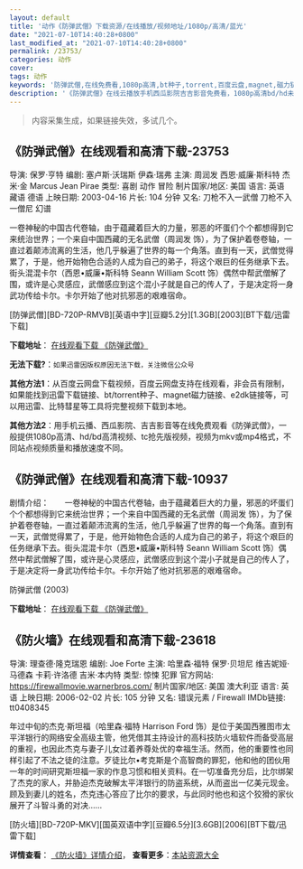 ```yaml
---
layout: default
title: '动作《防弹武僧》下载资源/在线播放/视频地址/1080p/高清/蓝光'
date: "2021-07-10T14:40:28+0800"
last_modified_at: "2021-07-10T14:40:28+0800"
permalink: /23753/
categories: 动作
cover:
tags: 动作
keywords: '防弹武僧,在线免费看,1080p高清,bt种子,torrent,百度云盘,magnet,磁力链,迅雷下载资源'
description: '《防弹武僧》在线云播放手机西瓜影院吉吉影音免费看，1080p高清bd/hd未删减完整版和tc抢先枪版，mkv/mp4格式，附带bt/torrent种子、magnet/磁力链、百度云盘、网盘资源迅雷下载链接'
---
```


>内容采集生成，如果链接失效，多试几个。


## 《防弹武僧》在线观看和高清下载-23753

导演: 保罗·亨特 编剧: 塞卢斯·沃瑞斯 伊森·瑞弗 主演: 周润发 西恩·威廉·斯科特 杰米·金 Marcus Jean Pirae 类型: 喜剧 动作 冒险 制片国家/地区: 美国 语言: 英语 藏语 德语 上映日期: 2003-04-16 片长: 104 分钟 又名: 刀枪不入一武僧 刀枪不入一僧尼 幻谱

一卷神秘的中国古代卷轴，由于蕴藏着巨大的力量，邪恶的坏蛋们个个都想得到它来统治世界；一个来自中国西藏的无名武僧（周润发 饰），为了保护着卷卷轴，一直过着颠沛流离的生活，他几乎躲遍了世界的每一个角落。直到有一天，武僧觉得累了，于是，他开始物色合适的人成为自己的弟子，将这个艰巨的任务继承下去。街头混混卡尔（西恩•威廉•斯科特 Seann William Scott 饰）偶然中帮武僧解了围，或许是心灵感应，武僧感应到这个混小子就是自己的传人了，于是决定将一身武功传给卡尔。卡尔开始了他对抗邪恶的艰难宿命。


[防弹武僧][BD-720P-RMVB][英语中字][豆瓣5.2分][1.3GB][2003][BT下载/迅雷下载]

**下载地址**： [在线观看下载 《防弹武僧》](https://www.btdx8.com/torrent/bulletproof_monk_2003.html) 


**无法下载?**：`如果迅雷因版权原因无法下载，关注微信公众号 `

**其他方法1**：从百度云网盘下载视频，百度云网盘支持在线观看，非会员有限制，如果能找到迅雷下载链接、bt/torrent种子、magnet磁力链接、e2dk链接等，可以用迅雷、比特彗星等工具将完整视频下载到本地。

**其他方法2**：用手机云播、西瓜影院、吉吉影音等在线免费观看《防弹武僧》，一般提供1080p高清、hd/bd高清视频、tc抢先版视频，视频为mkv或mp4格式，不同站点视频质量和播放速度不同。


## 《防弹武僧》在线观看和高清下载-10937

剧情介绍：　　一卷神秘的中国古代卷轴，由于蕴藏着巨大的力量，邪恶的坏蛋们个个都想得到它来统治世界；一个来自中国西藏的无名武僧（周润发 饰），为了保护着卷卷轴，一直过着颠沛流离的生活，他几乎躲遍了世界的每一个角落。直到有一天，武僧觉得累了，于是，他开始物色合适的人成为自己的弟子，将这个艰巨的任务继承下去。街头混混卡尔（西恩•威廉•斯科特 Seann William Scott 饰）偶然中帮武僧解了围，或许是心灵感应，武僧感应到这个混小子就是自己的传人了，于是决定将一身武功传给卡尔。卡尔开始了他对抗邪恶的艰难宿命。


防弹武僧 (2003)

**下载地址**： [在线观看下载 《防弹武僧》](https://www.btbtdy.me/btdy/dy8073.html) 


## 《防火墙》在线观看和高清下载-23618

导演: 理查德·隆克瑞恩 编剧: Joe Forte 主演: 哈里森·福特 保罗·贝坦尼 维吉妮娅·马德森 卡莉·许洛德 吉米·本内特 类型: 惊悚 犯罪 官方网站: https://firewallmovie.warnerbros.com/ 制片国家/地区: 美国 澳大利亚 语言: 英语 上映日期: 2006-02-02 片长: 105 分钟 又名: 错误元素 / Firewall IMDb链接: tt0408345

年过中旬的杰克·斯坦福（哈里森·福特 Harrison Ford 饰）是位于美国西雅图市太平洋银行的网络安全高级主管，他凭借其主持设计的高科技防火墙软件而备受高层的重视，也因此杰克与妻子儿女过着养尊处优的幸福生活。然而，他的重要性也同样引起了不法之徒的注意。歹徒比尔•考克斯是个高智商的罪犯，他和他的团伙用一年的时间研究斯坦福一家的作息习惯和相关资料。在一切准备充分后，比尔绑架了杰克的家人，并胁迫杰克破解太平洋银行的防盗系统，从而盗出一亿美元现金。 顾及到妻儿的姓名，杰克违心答应了比尔的要求，与此同时他也和这个狡猾的家伙展开了斗智斗勇的对决……


[防火墙][BD-720P-MKV][国英双语中字][豆瓣6.5分][3.6GB][2006][BT下载/迅雷下载]

**详情查看**： [《防火墙》详情介绍](/movie/23618/)， **查看更多**：[本站资源大全](/movie/t/all/)

